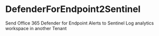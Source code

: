 # DefenderForEndpoint2Sentinel
Send Office 365 Defender for Endpoint Alerts to Sentinel Log analytics workspace in another Tenant
